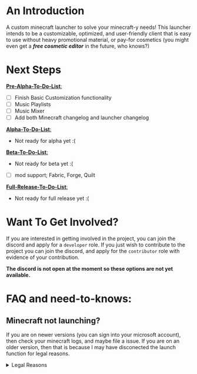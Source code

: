 # An Introduction

A custom minecraft launcher to solve your minecraft-y needs! This launcher intends to be a customizable, optimized, and user-friendly client that is easy to use without heavy promotional material, or pay-for cosmetics (you might even get a ***free cosmetic editor*** in the future, who knows?)

# Next Steps

<ins>__Pre-Alpha-To-Do-List__:
  - [ ] Finish Basic Customization functionality
  - [ ] Music Playlists
  - [ ] Music Mixer
  - [ ] Add both Minecraft changelog and launcher changelog

<ins>__Alpha-To-Do-List__:
  - Not ready for alpha yet :(

<ins>__Beta-To-Do-List__:
  - Not ready for beta yet :(
  - [ ] mod support; Fabric, Forge, Quilt

<ins>__Full-Release-To-Do-List__:
  - Not ready for full release yet :(

# Want To Get Involved?
If you are interested in getting involved in the project, you can join the discord and apply for a ```developer``` role.
If you just wish to contribute to the project you can join the discord, and apply for the ```contributor``` role with evidence of your contribution.

**The discord is not open at the moment so these options are not yet available.**

# FAQ and need-to-knows:

## Minecraft not launching?
  If you are on newer versions (you can sign into your microsoft account), then check your minecraft logs, and maybe file a issue. If you are on an older version, then that is because I may have disconected the launch function for legal reasons. <details><summary>Legal Reasons</summary> Basically hidden in the files is a way to launch minecraft with the test options (without a minecraft/microsoft account, so for free), and if I released that to the public with access to the test options, then mojang would probably sue us. </details>
